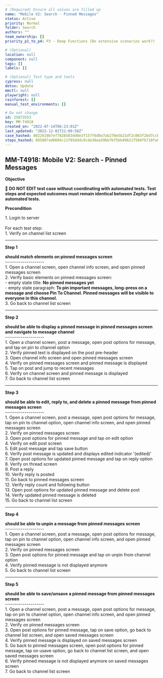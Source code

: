 ```yaml
---
# (Required) Ensure all values are filled up
name: "Mobile V2: Search - Pinned Messages"
status: Active
priority: Normal
folder: Search
authors: ""
team_ownership: []
priority_p1_to_p4: P3 - Deep Functions (Do extensive scenarios work?)

# (Optional)
location: null
component: null
tags: []
labels: []

# (Optional) Test type and tools
cypress: null
detox: Update
mmctl: null
playwright: null
rainforest: []
manual_test_environments: []

# Do not change
id: 25873553
key: MM-T4918
created_on: "2022-07-14T06:23:01Z"
last_updated: "2022-12-01T21:09:50Z"
case_hashed: 8022610b7ef7828583dd0e3f157f6d0a7ab270e5b21df2c063f2bd7ccb30e516dfe1bc17126c9931564da367d5356d4e
steps_hashed: 885887ad0604c11f05dddc0cde38ea59bb7bf5bb49b21f584fb710fa8f4dc2dde8120d2dffd198f4bc1aa3cc0c9bb9ec
---
```


<!-- (Auto-generated) Based on frontmatter's "key" and "name" -->

## MM-T4918: Mobile V2: Search - Pinned Messages

**Objective**

**🛑 DO NOT EDIT test case without coordinating with automated tests. Test steps and expected outcomes must remain identical between Zephyr and automated tests.**

**Precondition**

1\. Login to server\
\
For each test step:\
1\. Verify on channel list screen

---

**Step 1**

**should match elements on pinned messages screen**\
\--------------------\
1\. Open a channel screen, open channel info screen, and open pinned messages screen\
2\. Verify basic elements on pinned messages screen:\
\- empty state title: **No pinned messages yet**\
\- empty state paragraph: **To pin important messages, long-press on a message and choose Pin To Channel. Pinned messages will be visible to everyone in this channel.**\
3\. Go back to channel list screen

---

**Step 2**

**should be able to display a pinned message in pinned messages screen and navigate to message channel**\
\--------------------\
1\. Open a channel screen, post a message, open post options for message, and tap on pin to channel option\
2\. Verify pinned text is displayed on the post pre-header\
3\. Open channel info screen and open pinned messages screen\
4\. Verify on pinned messages screen and pinned message is displayed\
5\. Tap on post and jump to recent messages\
6\. Verify on channel screen and pinned message is displayed\
7\. Go back to channel list screen

---

**Step 3**

**should be able to edit, reply to, and delete a pinned message from pinned messages screen**\
\--------------------\
1\. Open a channel screen, post a message, open post options for message, tap on pin to channel option, open channel info screen, and open pinned messages screen\
2\. Verify on pinned messages screen\
3\. Open post options for pinned message and tap on edit option\
4\. Verify on edit post screen\
5\. Edit post message and tap save button\
6\. Verify post message is updated and displays edited indicator '(edited)'\
7\. Open post options for updated pinned message and tap on reply option\
8\. Verify on thread screen\
9\. Post a reply\
10\. Verify reply is posted\
11\. Go back to pinned messages screen\
12\. Verify reply count and following button\
13\. Open post options for updated pinned message and delete post\
14\. Verify updated pinned message is deleted\
15\. Go back to channel list screen

---

**Step 4**

**should be able to unpin a message from pinned messages screen**\
\--------------------\
1\. Open a channel screen, post a message, open post options for message, tap on pin to channel option, open channel info screen, and open pinned messages screen\
2\. Verify on pinned messages screen\
3\. Open post options for pinned message and tap on unpin from channel option\
4\. Verify pinned message is not displayed anymore\
5\. Go back to channel list screen

---

**Step 5**

**should be able to save/unsave a pinned message from pinned messages screen**\
\--------------------\
1\. Open a channel screen, post a message, open post options for message, tap on pin to channel option, open channel info screen, and open pinned messages screen\
2\. Verify on pinned messages screen\
3\. Open post options for pinned message, tap on save option, go back to channel list screen, and open saved messages screen\
4\. Verify pinned message is displayed on saved messages screen\
5\. Go back to pinned messages screen, open post options for pinned message, tap on usave option, go back to channel list screen, and open saved messages screen\
6\. Verify pinned message is not displayed anymore on saved messages screen\
7\. Go back to channel list screen
